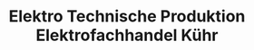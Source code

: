 ---
title: "Elektro Technische Produktion Elektrofachhandel Kühr"
url: /graz/elektro-technische-produktion-elektrofachhandel-kuehr/
shop: Elektronik
---